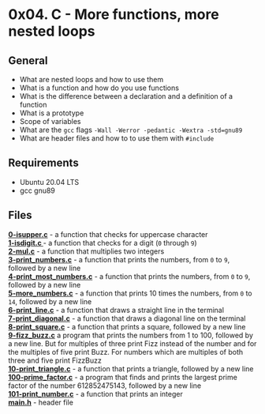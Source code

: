 # 0x04. C - More functions, more nested loops
## General
- What are nested loops and how to use them
- What is a function and how do you use functions
- What is the difference between a declaration and a definition of a function
- What is a prototype
- Scope of variables
- What are the `gcc` flags `-Wall -Werror -pedantic -Wextra -std=gnu89`
- What are header files and how to to use them with `#include`
## Requirements
- Ubuntu 20.04 LTS
- gcc gnu89
## Files
**[0-isupper.c](0-isupper.c)** - a function that checks for uppercase character  
**[1-isdigit.c ](1-isdigit.c )** - a function that checks for a digit (`0` through `9`)  
**[2-mul.c](2-mul.c)** - a function that multiplies two integers  
**[3-print_numbers.c](3-print_numbers.c)** - a function that prints the numbers, from `0` to `9`, followed by a new line  
**[4-print_most_numbers.c](4-print_most_numbers.c)** - a function that prints the numbers, from `0` to `9`, followed by a new line  
**[5-more_numbers.c](5-more_numbers.c)** - a function that prints 10 times the numbers, from `0` to `14`, followed by a new line  
**[6-print_line.c](6-print_line.c)** - a function that draws a straight line in the terminal  
**[7-print_diagonal.c](7-print_diagonal.c)** - a function that draws a diagonal line on the terminal  
**[8-print_square.c](8-print_square.c)** - a function that prints a square, followed by a new line  
**[9-fizz_buzz.c](9-fizz_buzz.c)** a program that prints the numbers from 1 to 100, followed by a new line. But for multiples of three print Fizz instead of the number and for the multiples of five print Buzz. For numbers which are multiples of both three and five print FizzBuzz  
**[10-print_triangle.c](10-print_triangle.c)** - a function that prints a triangle, followed by a new line  
**[100-prime_factor.c](100-prime_factor.c)** - a program that finds and prints the largest prime factor of the number 612852475143, followed by a new line  
**[101-print_number.c](101-print_number.c)** - a function that prints an integer  
**[main.h](main.h)** - header file  




